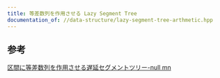 ```yaml
---
title: 等差数列を作用させる Lazy Segment Tree
documentation_of: //data-structure/lazy-segment-tree-arthmetic.hpp
---
```


## 参考

[区間に等差数列を作用させる遅延セグメントツリー-null mn](https://null-mn.hatenablog.com/entry/2021/08/22/064325)
